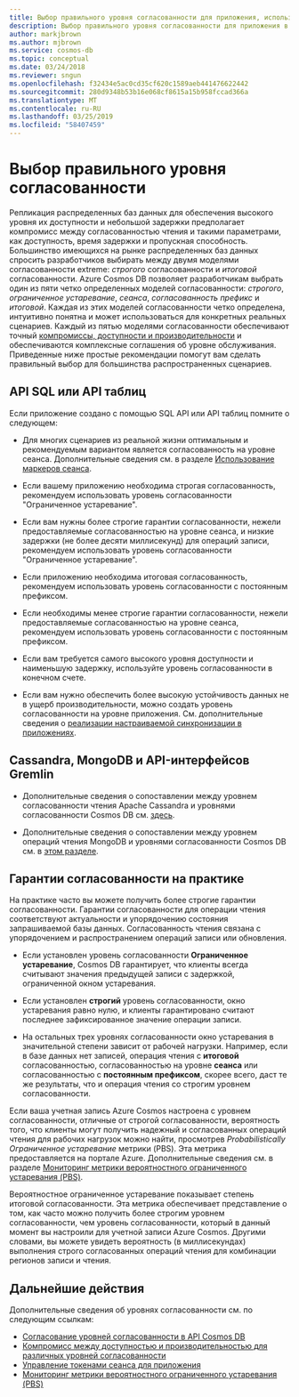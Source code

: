 ```yaml
---
title: Выбор правильного уровня согласованности для приложения, использующего Azure Cosmos DB
description: Выбор правильного уровня согласованности для приложения в Azure Cosmos DB.
author: markjbrown
ms.author: mjbrown
ms.service: cosmos-db
ms.topic: conceptual
ms.date: 03/24/2018
ms.reviewer: sngun
ms.openlocfilehash: f32434e5ac0cd35cf620c1589aeb441476622442
ms.sourcegitcommit: 280d9348b53b16e068cf8615a15b958fccad366a
ms.translationtype: MT
ms.contentlocale: ru-RU
ms.lasthandoff: 03/25/2019
ms.locfileid: "58407459"
---
```

# <a name="choose-the-right-consistency-level"></a>Выбор правильного уровня согласованности 

Репликация распределенных баз данных для обеспечения высокого уровня их доступности и небольшой задержки предполагает компромисс между согласованностью чтения и такими параметрами, как доступность, время задержки и пропускная способность. Большинство имеющихся на рынке распределенных баз данных спросить разработчиков выбирать между двумя моделями согласованности extreme: *строгого* согласованности и *итоговой* согласованности. Azure Cosmos DB позволяет разработчикам выбрать один из пяти четко определенных моделей согласованности: *строгого*, *ограниченное устаревание*, *сеанса*, *согласованность префикс* и *итоговой*. Каждая из этих моделей согласованности четко определена, интуитивно понятна и может использоваться для конкретных реальных сценариев. Каждый из пятью моделями согласованности обеспечивают точный [компромиссы, доступности и производительности](consistency-levels-tradeoffs.md) и обеспечиваются комплексные соглашения об уровне обслуживания. Приведенные ниже простые рекомендации помогут вам сделать правильный выбор для большинства распространенных сценариев.

## <a name="sql-api-and-table-api"></a>API SQL или API таблиц

Если приложение создано с помощью SQL API или API таблиц помните о следующем:

- Для многих сценариев из реальной жизни оптимальным и рекомендуемым вариантом является согласованность на уровне сеанса. Дополнительные сведения см. в разделе [Использование маркеров сеанса](how-to-manage-consistency.md#utilize-session-tokens).

- Если вашему приложению необходима строгая согласованность, рекомендуем использовать уровень согласованности "Ограниченное устаревание".

- Если вам нужны более строгие гарантии согласованности, нежели предоставляемые согласованностью на уровне сеанса, и низкие задержки (не более десяти миллисекунд) для операций записи, рекомендуем использовать уровень согласованности "Ограниченное устаревание".  

- Если приложению необходима итоговая согласованность, рекомендуем использовать уровень согласованности с постоянным префиксом.

- Если необходимы менее строгие гарантии согласованности, нежели предоставляемые согласованностью на уровне сеанса, рекомендуем использовать уровень согласованности с постоянным префиксом.

- Если вам требуется самого высокого уровня доступности и наименьшую задержку, используйте уровень согласованности в конечном счете.

- Если вам нужно обеспечить более высокую устойчивость данных не в ущерб производительности, можно создать уровень согласованности на уровне приложения. См. дополнительные сведения о [реализации настраиваемой синхронизации в приложениях](how-to-custom-synchronization.md).

## <a name="cassandra-mongodb-and-gremlin-apis"></a>Cassandra, MongoDB и API-интерфейсов Gremlin

- Дополнительные сведения о сопоставлении между уровнем согласованности чтения Apache Cassandra и уровнями согласованности Cosmos DB см. [здесь](consistency-levels-across-apis.md#cassandra-mapping).

- Дополнительные сведения о сопоставлении между уровнем операций чтения MongoDB и уровнями согласованности Cosmos DB см. в [этом разделе](consistency-levels-across-apis.md#mongo-mapping).

## <a name="consistency-guarantees-in-practice"></a>Гарантии согласованности на практике

На практике часто вы можете получить более строгие гарантии согласованности. Гарантии согласованности для операции чтения соответствуют актуальности и упорядочению состояния запрашиваемой базы данных. Согласованность чтения связана с упорядочением и распространением операций записи или обновления.  

* Если установлен уровень согласованности **Ограниченное устаревание**, Cosmos DB гарантирует, что клиенты всегда считывают значения предыдущей записи с задержкой, ограниченной окном устаревания.

* Если установлен **строгий** уровень согласованности, окно устаревания равно нулю, и клиенты гарантировано считают последнее зафиксированное значение операции записи.

* На остальных трех уровнях согласованности окно устаревания в значительной степени зависит от рабочей нагрузки. Например, если в базе данных нет записей, операция чтения с **итоговой** согласованностью, согласованностью на уровне **сеанса** или согласованностью с **постоянным префиксом**, скорее всего, даст те же результаты, что и операция чтения со строгим уровнем согласованности.

Если ваша учетная запись Azure Cosmos настроена с уровнем согласованности, отличные от строгой согласованности, вероятность того, что клиенты могут получить надежный и согласованных операций чтения для рабочих нагрузок можно найти, просмотрев *Probabilistically Ограниченное устаревание* метрики (PBS). Эта метрика предоставляется на портале Azure. Дополнительные сведения см. в разделе [Мониторинг метрики вероятностного ограниченного устаревания (PBS)](how-to-manage-consistency.md#monitor-probabilistically-bounded-staleness-pbs-metric).

Вероятностное ограниченное устаревание показывает степень итоговой согласованности. Эта метрика обеспечивает представление о том, как часто можно получить более строгим уровнем согласованности, чем уровень согласованности, который в данный момент вы настроили для учетной записи Azure Cosmos. Другими словами, вы можете увидеть вероятность (в миллисекундах) выполнения строго согласованных операций чтения для комбинации регионов записи и чтения.

## <a name="next-steps"></a>Дальнейшие действия

Дополнительные сведения об уровнях согласованности см. по следующим ссылкам:

* [Согласование уровней согласованности в API Cosmos DB](consistency-levels-across-apis.md)
* [Компромисс между доступностью и производительностью для различных уровней согласованности](consistency-levels-tradeoffs.md)
* [Управление токенами сеанса для приложения](how-to-manage-consistency.md#utilize-session-tokens)
* [Мониторинг метрики вероятностного ограниченного устаревания (PBS)](how-to-manage-consistency.md#monitor-probabilistically-bounded-staleness-pbs-metric)
